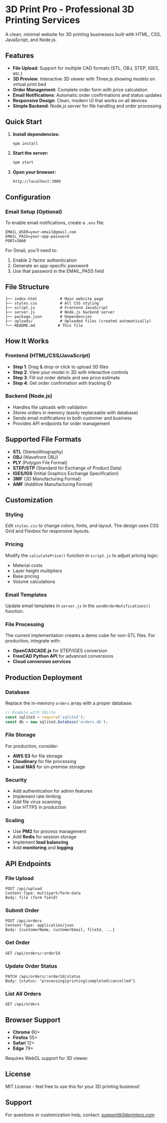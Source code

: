 # 3D Print Pro - Professional 3D Printing Services

A clean, minimal website for 3D printing businesses built with HTML, CSS, JavaScript, and Node.js.

## Features

- **File Upload**: Support for multiple CAD formats (STL, OBJ, STEP, IGES, etc.)
- **3D Preview**: Interactive 3D viewer with Three.js showing models on virtual print bed
- **Order Management**: Complete order form with price calculation
- **Email Notifications**: Automatic order confirmations and status updates
- **Responsive Design**: Clean, modern UI that works on all devices
- **Simple Backend**: Node.js server for file handling and order processing

## Quick Start

1. **Install dependencies:**
   ```bash
   npm install
   ```

2. **Start the server:**
   ```bash
   npm start
   ```

3. **Open your browser:**
   ```
   http://localhost:3000
   ```

## Configuration

### Email Setup (Optional)
To enable email notifications, create a `.env` file:

```env
EMAIL_USER=your-email@gmail.com
EMAIL_PASS=your-app-password
PORT=3000
```

For Gmail, you'll need to:
1. Enable 2-factor authentication
2. Generate an app-specific password
3. Use that password in the EMAIL_PASS field

## File Structure

```
├── index.html          # Main website page
├── styles.css          # All CSS styling
├── script.js           # Frontend JavaScript
├── server.js           # Node.js backend server
├── package.json        # Dependencies
├── uploads/            # Uploaded files (created automatically)
└── README.md          # This file
```

## How It Works

### Frontend (HTML/CSS/JavaScript)
- **Step 1**: Drag & drop or click to upload 3D files
- **Step 2**: View your model in 3D with interactive controls
- **Step 3**: Fill out order details and see price estimate
- **Step 4**: Get order confirmation with tracking ID

### Backend (Node.js)
- Handles file uploads with validation
- Stores orders in memory (easily replaceable with database)
- Sends email notifications to both customer and business
- Provides API endpoints for order management

## Supported File Formats

- **STL** (Stereolithography)
- **OBJ** (Wavefront OBJ)
- **PLY** (Polygon File Format)
- **STEP/STP** (Standard for Exchange of Product Data)
- **IGES/IGS** (Initial Graphics Exchange Specification)
- **3MF** (3D Manufacturing Format)
- **AMF** (Additive Manufacturing Format)

## Customization

### Styling
Edit `styles.css` to change colors, fonts, and layout. The design uses CSS Grid and Flexbox for responsive layouts.

### Pricing
Modify the `calculatePrice()` function in `script.js` to adjust pricing logic:
- Material costs
- Layer height multipliers
- Base pricing
- Volume calculations

### Email Templates
Update email templates in `server.js` in the `sendOrderNotifications()` function.

### File Processing
The current implementation creates a demo cube for non-STL files. For production, integrate with:
- **OpenCASCADE.js** for STEP/IGES conversion
- **FreeCAD Python API** for advanced conversions
- **Cloud conversion services**

## Production Deployment

### Database
Replace the in-memory `orders` array with a proper database:
```javascript
// Example with SQLite
const sqlite3 = require('sqlite3');
const db = new sqlite3.Database('orders.db');
```

### File Storage
For production, consider:
- **AWS S3** for file storage
- **Cloudinary** for file processing
- **Local NAS** for on-premise storage

### Security
- Add authentication for admin features
- Implement rate limiting
- Add file virus scanning
- Use HTTPS in production

### Scaling
- Use **PM2** for process management
- Add **Redis** for session storage
- Implement **load balancing**
- Add **monitoring** and **logging**

## API Endpoints

### File Upload
```
POST /api/upload
Content-Type: multipart/form-data
Body: file (form field)
```

### Submit Order
```
POST /api/orders
Content-Type: application/json
Body: {customerName, customerEmail, fileId, ...}
```

### Get Order
```
GET /api/orders/:orderId
```

### Update Order Status
```
PATCH /api/orders/:orderId/status
Body: {status: "processing|printing|completed|cancelled"}
```

### List All Orders
```
GET /api/orders
```

## Browser Support

- **Chrome** 60+
- **Firefox** 55+
- **Safari** 12+
- **Edge** 79+

Requires WebGL support for 3D viewer.

## License

MIT License - feel free to use this for your 3D printing business!

## Support

For questions or customization help, contact: support@3dprintpro.com
